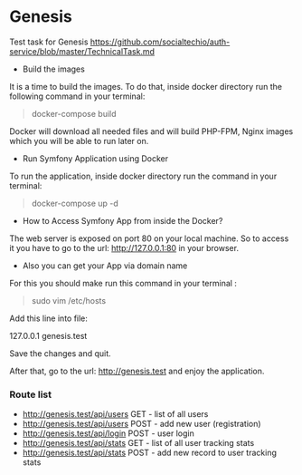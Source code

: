 # Genesis
Test task for Genesis 
https://github.com/socialtechio/auth-service/blob/master/TechnicalTask.md

* Build the images

It is a time to build the images. To do that, inside docker directory run the following command in your terminal:

> docker-compose build
 
Docker will download all needed files and will build PHP-FPM, Nginx images which you will be able to run later on.

* Run Symfony Application using Docker

To run the application, inside docker directory run the command in your terminal:

> docker-compose up -d


* How to Access Symfony App from inside the Docker?

The web server is exposed on port 80 on your local machine. 
So to access it you have to go to the url: http://127.0.0.1:80 in your browser.

* Also you can get your App via domain name

For this you should make run this command in your terminal :

> sudo vim /etc/hosts

Add this line into file:

127.0.0.1  genesis.test

Save the changes and quit.

After that, go to the url: http://genesis.test and enjoy the application.


### Route list
* http://genesis.test/api/users    GET - list of all users
* http://genesis.test/api/users    POST - add new user (registration)
* http://genesis.test/api/login    POST - user login 
* http://genesis.test/api/stats    GET - list of all user tracking stats
* http://genesis.test/api/stats    POST - add new record to user tracking stats
